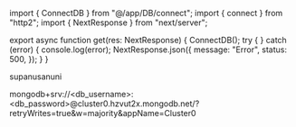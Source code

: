import { ConnectDB } from "@/app/DB/connect";
import { connect } from "http2";
import { NextResponse } from "next/server";

export async function get(res: NextResponse) {
ConnectDB();
try {
} catch (error) {
console.log(error);
NextResponse.json({
message: "Error",
status: 500,
});
}
}









supanusanuni


mongodb+srv://<db_username>:<db_password>@cluster0.hzvut2x.mongodb.net/?retryWrites=true&w=majority&appName=Cluster0